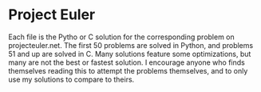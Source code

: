 # Project Euler
Each file is the Pytho or C solution for the corresponding problem on projecteuler.net.
The first 50 problems are solved in Python, and problems 51 and up are solved in C.
Many solutions feature some optimizations, but many are not the best or fastest solution.
I encourage anyone who finds themselves reading this to attempt the problems themselves,
and to only use my solutions to compare to theirs.
